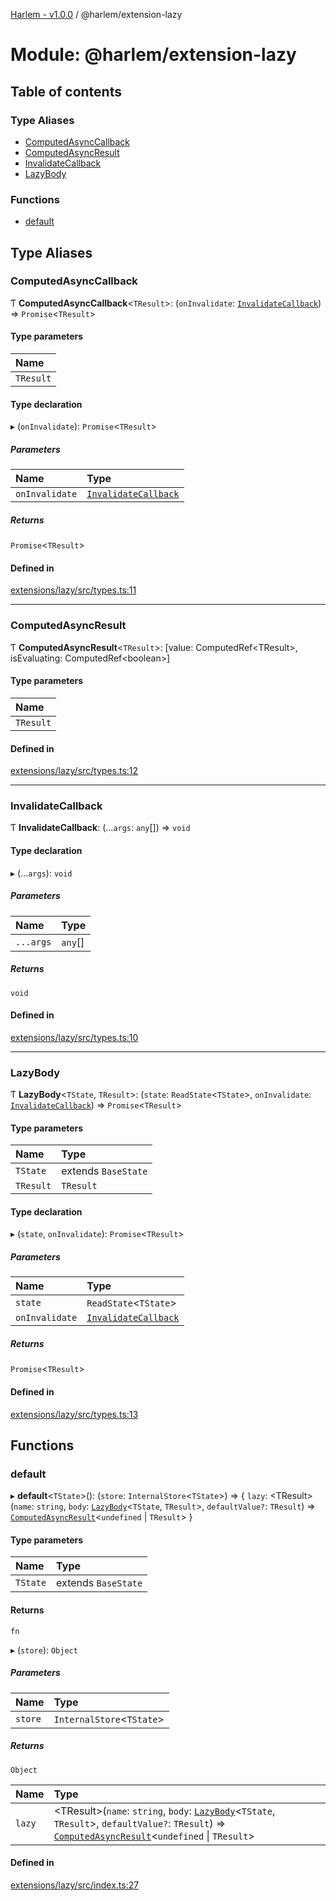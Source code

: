 [Harlem - v1.0.0](../index.md) / @harlem/extension-lazy

# Module: @harlem/extension-lazy

## Table of contents

### Type Aliases

- [ComputedAsyncCallback](harlem_extension_lazy.md#computedasynccallback)
- [ComputedAsyncResult](harlem_extension_lazy.md#computedasyncresult)
- [InvalidateCallback](harlem_extension_lazy.md#invalidatecallback)
- [LazyBody](harlem_extension_lazy.md#lazybody)

### Functions

- [default](harlem_extension_lazy.md#default)

## Type Aliases

### ComputedAsyncCallback

Ƭ **ComputedAsyncCallback**<`TResult`\>: (`onInvalidate`: [`InvalidateCallback`](harlem_extension_lazy.md#invalidatecallback)) => `Promise`<`TResult`\>

#### Type parameters

| Name |
| :------ |
| `TResult` |

#### Type declaration

▸ (`onInvalidate`): `Promise`<`TResult`\>

##### Parameters

| Name | Type |
| :------ | :------ |
| `onInvalidate` | [`InvalidateCallback`](harlem_extension_lazy.md#invalidatecallback) |

##### Returns

`Promise`<`TResult`\>

#### Defined in

[extensions/lazy/src/types.ts:11](https://github.com/andrewcourtice/harlem/blob/ca8d117/extensions/lazy/src/types.ts#L11)

___

### ComputedAsyncResult

Ƭ **ComputedAsyncResult**<`TResult`\>: [value: ComputedRef<TResult\>, isEvaluating: ComputedRef<boolean\>]

#### Type parameters

| Name |
| :------ |
| `TResult` |

#### Defined in

[extensions/lazy/src/types.ts:12](https://github.com/andrewcourtice/harlem/blob/ca8d117/extensions/lazy/src/types.ts#L12)

___

### InvalidateCallback

Ƭ **InvalidateCallback**: (...`args`: `any`[]) => `void`

#### Type declaration

▸ (...`args`): `void`

##### Parameters

| Name | Type |
| :------ | :------ |
| `...args` | `any`[] |

##### Returns

`void`

#### Defined in

[extensions/lazy/src/types.ts:10](https://github.com/andrewcourtice/harlem/blob/ca8d117/extensions/lazy/src/types.ts#L10)

___

### LazyBody

Ƭ **LazyBody**<`TState`, `TResult`\>: (`state`: `ReadState`<`TState`\>, `onInvalidate`: [`InvalidateCallback`](harlem_extension_lazy.md#invalidatecallback)) => `Promise`<`TResult`\>

#### Type parameters

| Name | Type |
| :------ | :------ |
| `TState` | extends `BaseState` |
| `TResult` | `TResult` |

#### Type declaration

▸ (`state`, `onInvalidate`): `Promise`<`TResult`\>

##### Parameters

| Name | Type |
| :------ | :------ |
| `state` | `ReadState`<`TState`\> |
| `onInvalidate` | [`InvalidateCallback`](harlem_extension_lazy.md#invalidatecallback) |

##### Returns

`Promise`<`TResult`\>

#### Defined in

[extensions/lazy/src/types.ts:13](https://github.com/andrewcourtice/harlem/blob/ca8d117/extensions/lazy/src/types.ts#L13)

## Functions

### default

▸ **default**<`TState`\>(): (`store`: `InternalStore`<`TState`\>) => { `lazy`: <TResult\>(`name`: `string`, `body`: [`LazyBody`](harlem_extension_lazy.md#lazybody)<`TState`, `TResult`\>, `defaultValue?`: `TResult`) => [`ComputedAsyncResult`](harlem_extension_lazy.md#computedasyncresult)<`undefined` \| `TResult`\>  }

#### Type parameters

| Name | Type |
| :------ | :------ |
| `TState` | extends `BaseState` |

#### Returns

`fn`

▸ (`store`): `Object`

##### Parameters

| Name | Type |
| :------ | :------ |
| `store` | `InternalStore`<`TState`\> |

##### Returns

`Object`

| Name | Type |
| :------ | :------ |
| `lazy` | <TResult\>(`name`: `string`, `body`: [`LazyBody`](harlem_extension_lazy.md#lazybody)<`TState`, `TResult`\>, `defaultValue?`: `TResult`) => [`ComputedAsyncResult`](harlem_extension_lazy.md#computedasyncresult)<`undefined` \| `TResult`\> |

#### Defined in

[extensions/lazy/src/index.ts:27](https://github.com/andrewcourtice/harlem/blob/ca8d117/extensions/lazy/src/index.ts#L27)
